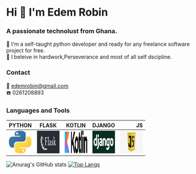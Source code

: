 # Hi 👋 I'm Edem Robin

### A passionate technolust from Ghana.

🔭 I'm a self-taught python developer and ready for any freelance software project for free.<br>
🔭 I beleive in hardwork,Perseverance and most of all self dscipline.

### Contact
📧 edemrobin@gmail.com<br>
☎️ 0261208893<br>

### Languages and Tools
| PYTHON      | FLASK | KOTLIN     | DJANGO|JS|
| :---        |    :----:   |          :---: | :---:| ---:
|<img src="https://raw.githubusercontent.com/Guy-Koliko/E_icons/main/python.png" width="60" height="60"> |<img src="https://github.com/Guy-Koliko/E_icons/blob/main/flask-1.png" width="60" height="60">   | <img src="https://github.com/Guy-Koliko/E_icons/blob/main/Kotlin_logo_wordmark.png" width="60" height="60">    |<img src="https://github.com/Guy-Koliko/E_icons/blob/main/django-dark.png" width="60" height="60">|<img src="https://github.com/Guy-Koliko/E_icons/blob/main/js.png" width="60" height="60">





![Anurag's GitHub stats](https://github-readme-stats.vercel.app/api?username=Guy-Koliko&show_icons=true&theme=dracula)
[![Top Langs](https://github-readme-stats.vercel.app/api/top-langs/?username=Guy-Koliko&layout=compact)](https://github.com/anuraghazra/github-readme-stats)





